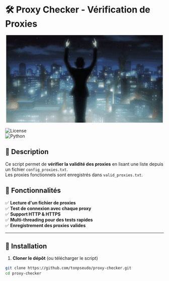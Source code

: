 # 🛠️ Proxy Checker - Vérification de Proxies  
<p align="center">
  <img src="https://raw.githubusercontent.com/Uwu-Kagami/Uwu-Kagami/refs/heads/main/gif/c88cc62241ed6cb2b0fb68a83e493cf9.gif">
</p>

![License](https://img.shields.io/badge/License-MIT-important)  
![Python](https://img.shields.io/badge/Python-3.x-blue)  

## 📌 Description  
Ce script permet de **vérifier la validité des proxies** en lisant une liste depuis un fichier `config_proxies.txt`.  
Les proxies fonctionnels sont enregistrés dans `valid_proxies.txt`.  

## 🚀 Fonctionnalités  
✅ **Lecture d'un fichier de proxies**  
✅ **Test de connexion avec chaque proxy**  
✅ **Support HTTP & HTTPS**  
✅ **Multi-threading pour des tests rapides**  
✅ **Enregistrement des proxies valides**  

---

## 🔧 Installation  
1. **Cloner le dépôt** (ou télécharger le script)  
```bash
git clone https://github.com/tonpseudo/proxy-checker.git
cd proxy-checker

